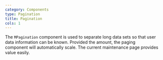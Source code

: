 ```yaml
---
category: Components
type: Pagination
title: Pagination
cols: 1
---
```


The `MPagination` component is used to separate long data sets so that user data information can be known. Provided the amount, the paging component will automatically scale. The current maintenance page provides value easily.